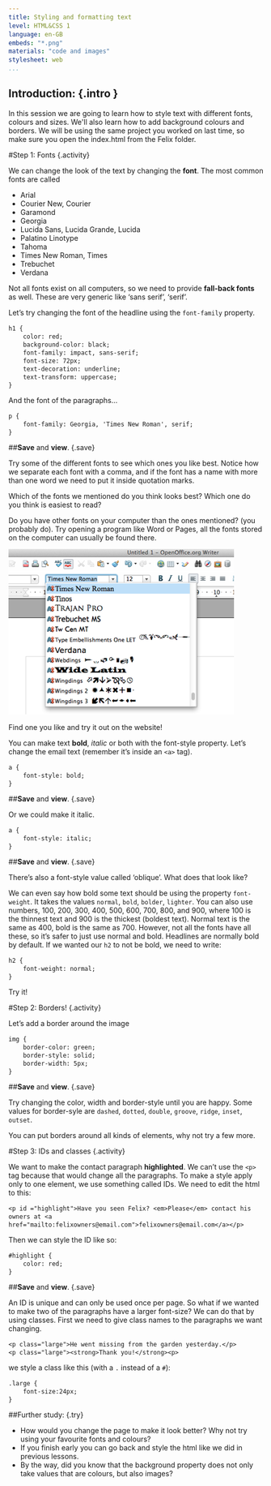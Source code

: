 ```yaml
---
title: Styling and formatting text
level: HTML&CSS 1
language: en-GB
embeds: "*.png"
materials: "code and images"
stylesheet: web
...
```


## __Introduction:__ {.intro }
In this session we are going to learn how to style text with different fonts, colours and sizes. We'll also learn how to add background colours and borders. We will be using the same project you worked on last time, so make sure you open the index.html from the Felix folder.

#Step 1: Fonts {.activity}

We can change the look of the text by changing the __font__. The most common fonts are called

+ Arial
+ Courier New, Courier
+ Garamond
+ Georgia
+ Lucida Sans, Lucida Grande, Lucida
+ Palatino Linotype
+ Tahoma
+ Times New Roman, Times
+ Trebuchet
+ Verdana

Not all fonts exist on all computers, so we need to provide __fall-back fonts__ as well. These are very generic like ‘sans serif’, ‘serif’.

Let’s try changing the font of the headline using the `font-family` property.

```{.language-css}
h1 {
	color: red;
	background-color: black;
	font-family: impact, sans-serif;
	font-size: 72px;
	text-decoration: underline;
	text-transform: uppercase;
}
```
And the font of the paragraphs...

```{.language-css}
p {
	font-family: Georgia, 'Times New Roman', serif;
}
```

##__Save__ and __view__. {.save}

Try some of the different fonts to see which ones you like best. Notice how we separate each font with a comma, and if the font has a name with more than one word we need to put it inside quotation marks.

Which of the fonts we mentioned do you think looks best? Which one do you think is easiest to read?

Do you have other fonts on your computer than the ones mentioned? (you probably do). Try opening a program like Word or Pages, all the fonts stored on the computer can usually be found there.

![screenshot](fonts.png)

Find one you like and try it out on the website!

You can make text __bold__, *italic* or both with the font-style property. Let’s change the email text (remember it’s inside an `<a>` tag).

```{.language-css}
a {
	font-style: bold;
}
```

##__Save__ and __view__. {.save}

Or we could make it italic.

```{.language-css}
a {
	font-style: italic;
}
```
##__Save__ and __view__. {.save}

There’s also a font-style value called ‘oblique’. What does that look like?

We can even say how bold some text should be using the property `font-weight`. It takes the values `normal`, `bold`, `bolder`, `lighter`. You can also use numbers, 100, 200, 300, 400, 500, 600, 700, 800, and 900, where 100 is the thinnest text and 900 is the thickest (boldest text). Normal text is the same as 400, bold is the same as 700. However, not all the fonts have all these, so it’s safer to just use normal and bold. Headlines are normally bold by default. If we wanted our `h2` to not be bold, we need to write:

```{.language-css}
h2 {
	font-weight: normal;
}
```

Try it!

#Step 2: Borders! {.activity}

Let’s add a border around the image

```{.language-css}
img {
	border-color: green;
	border-style: solid;
	border-width: 5px;
}
```
##__Save__ and __view__. {.save}

Try changing the color, width and border-style until you are happy. Some values for border-syle are `dashed`, `dotted`, `double`, `groove`, `ridge`, `inset`, `outset`.

You can put borders around all kinds of elements, why not try a few more.

#Step 3: IDs and classes {.activity}

We want to make the contact paragraph __highlighted__.  We can’t use the `<p>` tag because that would change all the paragraphs. To make a style apply only to one element, we use something called IDs. We need to edit the html to this:

```{.language-markup}
<p id ="highlight">Have you seen Felix? <em>Please</em> contact his owners at <a href="mailto:felixowners@email.com">felixowners@email.com</a></p>
```

Then we can style the ID like so:

```{.language-css}
#highlight {
	color: red;
}
```

##__Save__ and __view__. {.save}

An ID is unique and can only be used once per page. So what if we wanted to make two of the paragraphs have a larger font-size? We can do that by using classes. First we need to give class names to the paragraphs we want changing.

```{.language-markup}
<p class="large">He went missing from the garden yesterday.</p>
<p class="large"><strong>Thank you!</strong><p>
```
we style a class like this (with a `.` instead of a `#`):

```{.language-css}
.large {
	font-size:24px;
}
```

##Further study: {.try}

+ How would you change the page to make it look better? Why not try using your favourite fonts and colours?
+ If you finish early you can go back and style the html like we did in previous lessons.
+ By the way, did you know that the background property does not only take values that are colours, but also images?
